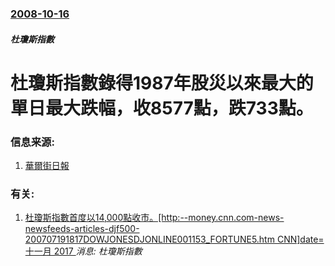 ### [2008-10-16](/news/2008/10/16/index.md)

##### 杜瓊斯指數
# 杜瓊斯指數錄得1987年股災以來最大的單日最大跌幅，收8577點，跌733點。




### 信息来源:

1. [華爾街日報](http://online.wsj.com/article/SB122406877778235991.html?mod=special_page_campaign2008_mostpop)

### 有关:

1. [杜瓊斯指數首度以14,000點收市。[http:--money.cnn.com-news-newsfeeds-articles-djf500-200707191817DOWJONESDJONLINE001153_FORTUNE5.htm CNN]date=十一月 2017 ](/zh/news/2007/07/19/杜瓊斯指數首度以14000點收市-http-moneycnncom-news-newsfeeds-artic.md) _消息: 杜瓊斯指數_
